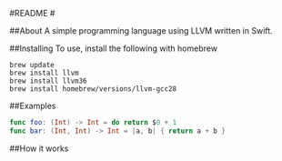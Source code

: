 #README #

##About
A simple programming language using LLVM written in Swift.


##Installing
To use, install the following with homebrew

``` 
brew update
brew install llvm
brew install llvm36
brew install homebrew/versions/llvm-gcc28
``` 

##Examples

```swift
func foo: (Int) -> Int = do return $0 + 1
func bar: (Int, Int) -> Int = |a, b| { return a + b }
```

##How it works


